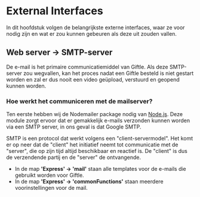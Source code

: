 # External Interfaces

In dit hoofdstuk volgen de belangrijkste externe interfaces, waar ze voor nodig zijn en wat er zou kunnen gebeuren als deze uit zouden vallen.

## Web server -> SMTP-server

De e-mail is het primaire communicatiemiddel van Giftle. Als deze SMTP-server zou wegvallen, kan het proces nadat een Giftle besteld is niet gestart worden en zal er dus nooit een video geüpload, verstuurd en geopend kunnen worden.

### Hoe werkt het communiceren met de mailserver?

Ten eerste hebben wij de Nodemailer package nodig van [Node.js](https://nodejs.org/en/). Deze module zorgt ervoor dat er gemakkelijk e-mails verzonden kunnen worden via een SMTP server, in ons geval is dat Google SMTP. 

SMTP is een protocol dat werkt volgens een "client-servermodel". Het komt er op neer dat de "client" het initiatief neemt tot communicatie met de "server", die op zijn tijd altijd beschikbaar en reactief is. De "client" is dus de verzendende partij en de "server" de ontvangende.

- In de map __'Express' -> 'mail'__ staan alle templates voor de e-mails die gebruikt worden voor Giftle.
- In de map __'Express' -> 'commonFunctions'__ staan meerdere voorinstellingen voor de mail.
